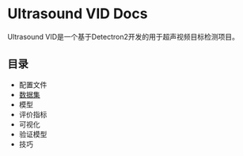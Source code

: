 # Ultrasound VID Docs
Ultrasound VID是一个基于Detectron2开发的用于超声视频目标检测项目。
## 目录
- 配置文件
- [数据集](datasets.md)
- 模型
- 评价指标
- 可视化
- 验证模型
- 技巧